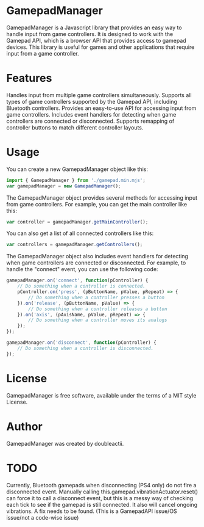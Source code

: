 # GamepadManager
GamepadManager is a Javascript library that provides an easy way to handle input from game controllers. It is designed to work with the Gamepad API, which is a browser API that provides access to gamepad devices. This library is useful for games and other applications that require input from a game controller.

# Features
Handles input from multiple game controllers simultaneously.
Supports all types of game controllers supported by the Gamepad API, including Bluetooth controllers.
Provides an easy-to-use API for accessing input from game controllers.
Includes event handlers for detecting when game controllers are connected or disconnected.
Supports remapping of controller buttons to match different controller layouts.

# Usage
You can create a new GamepadManager object like this:

```js
import { GamepadManager } from './gamepad.min.mjs';
var gamepadManager = new GamepadManager();
```

The GamepadManager object provides several methods for accessing input from game controllers. For example, you can get the main controller like this:

```js
var controller = gamepadManager.getMainController();
```

You can also get a list of all connected controllers like this:

```js
var controllers = gamepadManager.getControllers();
```
The GamepadManager object also includes event handlers for detecting when game controllers are connected or disconnected. For example, to handle the "connect" event, you can use the following code:

```js
gamepadManager.on('connect', function(pController) {
    // Do something when a controller is connected.
    pController.on('press', (pButtonName, pValue, pRepeat) => {
        // Do something when a controller presses a button
    }).on('release', (pButtonName, pValue) => {
        // Do something when a controller releases a button
    }).on('axis', (pAxisName, pValue, pRepeat) => {
        // Do something when a controller moves its analogs
    });
});

gamepadManager.on('disconnect', function(pController) {
    // Do something when a controller is disconnected.
});
```
# License
GamepadManager is free software, available under the terms of a MIT style License.

# Author
GamepadManager was created by doubleactii.

# TODO
Currently, Bluetooth gamepads when disconnecting (PS4 only) do not fire a disconnected event. Manually calling this.gamepad.vibrationActuator.reset() can force it to call a disconnect event, but this is a messy way of checking each tick to see if the gamepad is still connected. It also will cancel ongoing vibrations. A fix needs to be found. (This is a GamepadAPI issue/OS issue/not a code-wise issue)